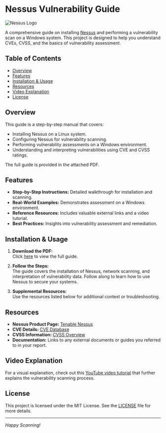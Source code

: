 # Nessus Vulnerability Guide

![Nessus Logo](https://upload.wikimedia.org/wikipedia/commons/thumb/3/34/Nessus_logo_2016.svg/320px-Nessus_logo_2016.svg.png)

A comprehensive guide on installing [Nessus](https://www.tenable.com/products/nessus) and performing a vulnerability scan on a Windows system. This project is designed to help you understand CVEs, CVSS, and the basics of vulnerability assessment.

## Table of Contents

- [Overview](#overview)
- [Features](#features)
- [Installation & Usage](#installation--usage)
- [Resources](#resources)
- [Video Explanation](#video-explanation)
- [License](#license)

## Overview

This guide is a step-by-step manual that covers:
- Installing Nessus on a Linux system.
- Configuring Nessus for vulnerability scanning.
- Performing vulnerability assessments on a Windows environment.
- Understanding and interpreting vulnerabilities using CVE and CVSS ratings.

The full guide is provided in the attached PDF.

## Features

- **Step-by-Step Instructions:** Detailed walkthrough for installation and scanning.
- **Real-World Examples:** Demonstrates assessment on a Windows environment.
- **Reference Resources:** Includes valuable external links and a video tutorial.
- **Best Practices:** Insights into vulnerability assessment and remediation.

## Installation & Usage

1. **Download the PDF:**  
   Click [here](./Nessus-Vulnerability-Guide.pdf) to view the full guide.

2. **Follow the Steps:**  
   The guide covers the installation of Nessus, network scanning, and interpretation of vulnerability data. Follow along to learn how to use Nessus to secure your systems.

3. **Supplemental Resources:**  
   Use the resources listed below for additional context or troubleshooting.

## Resources

- **Nessus Product Page:** [Tenable Nessus](https://www.tenable.com/products/nessus)
- **CVE Details:** [CVE Database](https://cve.mitre.org/)
- **CVSS Information:** [CVSS Overview](https://www.first.org/cvss/)
- **Documentation:** Links to any external documents or guides you referred to in your report.

## Video Explanation

For a visual explanation, check out this [YouTube video tutorial](https://www.youtube.com/watch?v=YourVideoLinkHere) that further explains the vulnerability scanning process.

## License

This project is licensed under the MIT License. See the [LICENSE](./LICENSE) file for more details.

---

*Happy Scanning!*

